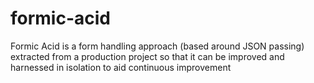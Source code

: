 # formic-acid
Formic Acid is a form handling approach (based around JSON passing) extracted from a production project so that it can be improved and harnessed in isolation to aid continuous improvement 
